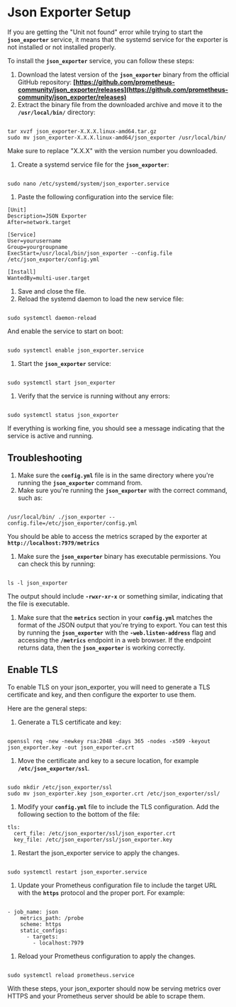# Json Exporter Setup

If you are getting the "Unit not found" error while trying to start the **`json_exporter`** service, it means that the systemd service for the exporter is not installed or not installed properly.

To install the **`json_exporter`** service, you can follow these steps:

1. Download the latest version of the **`json_exporter`** binary from the official GitHub repository: **[https://github.com/prometheus-community/json_exporter/releases](https://github.com/prometheus-community/json_exporter/releases)**
2. Extract the binary file from the downloaded archive and move it to the **`/usr/local/bin/`** directory:

```

tar xvzf json_exporter-X.X.X.linux-amd64.tar.gz
sudo mv json_exporter-X.X.X.linux-amd64/json_exporter /usr/local/bin/

```

Make sure to replace "X.X.X" with the version number you downloaded.

1. Create a systemd service file for the **`json_exporter`**:

```

sudo nano /etc/systemd/system/json_exporter.service

```

1. Paste the following configuration into the service file:

```
[Unit]
Description=JSON Exporter
After=network.target

[Service]
User=yourusername
Group=yourgroupname
ExecStart=/usr/local/bin/json_exporter --config.file /etc/json_exporter/config.yml

[Install]
WantedBy=multi-user.target
```

1. Save and close the file.
2. Reload the systemd daemon to load the new service file:

```

sudo systemctl daemon-reload

```

And enable the service to start on boot:

```

sudo systemctl enable json_exporter.service
```

1. Start the **`json_exporter`** service:

```

sudo systemctl start json_exporter

```

1. Verify that the service is running without any errors:

```

sudo systemctl status json_exporter

```

If everything is working fine, you should see a message indicating that the service is active and running.

## Troubleshooting

1. Make sure the **`config.yml`** file is in the same directory where you're running the **`json_exporter`** command from.
2. Make sure you're running the **`json_exporter`** with the correct command, such as:

```

/usr/local/bin/ ./json_exporter --config.file=/etc/json_exporter/config.yml

```

You should be able to access the metrics scraped by the exporter at **`http://localhost:7979/metrics`**

1. Make sure the **`json_exporter`** binary has executable permissions. You can check this by running:

```

ls -l json_exporter

```

The output should include **`-rwxr-xr-x`** or something similar, indicating that the file is executable.

1. Make sure that the **`metrics`** section in your **`config.yml`** matches the format of the JSON output that you're trying to export. You can test this by running the **`json_exporter`** with the **`-web.listen-address`** flag and accessing the **`/metrics`** endpoint in a web browser. If the endpoint returns data, then the **`json_exporter`** is working correctly.

## Enable TLS

To enable TLS on your json_exporter, you will need to generate a TLS certificate and key, and then configure the exporter to use them.

Here are the general steps:

1. Generate a TLS certificate and key:

```

openssl req -new -newkey rsa:2048 -days 365 -nodes -x509 -keyout json_exporter.key -out json_exporter.crt
```

1. Move the certificate and key to a secure location, for example **`/etc/json_exporter/ssl`**.

```

sudo mkdir /etc/json_exporter/ssl
sudo mv json_exporter.key json_exporter.crt /etc/json_exporter/ssl/
```

1. Modify your **`config.yml`** file to include the TLS configuration. Add the following section to the bottom of the file:

```
tls:
  cert_file: /etc/json_exporter/ssl/json_exporter.crt
  key_file: /etc/json_exporter/ssl/json_exporter.key
```

1. Restart the json_exporter service to apply the changes.

```

sudo systemctl restart json_exporter.service
```

1. Update your Prometheus configuration file to include the target URL with the **`https`** protocol and the proper port. For example:

```

- job_name: json
    metrics_path: /probe
    scheme: https
    static_configs:
      - targets:
        - localhost:7979
```

1. Reload your Prometheus configuration to apply the changes.

```

sudo systemctl reload prometheus.service
```

With these steps, your json_exporter should now be serving metrics over HTTPS and your Prometheus server should be able to scrape them.